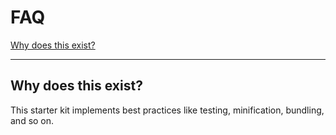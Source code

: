 # FAQ

[Why does this exist?](#why-does-this-exist)

---

## Why does this exist?

This starter kit implements best practices like testing, minification, bundling, and so on. 


